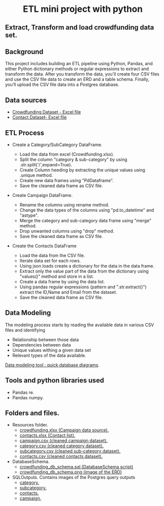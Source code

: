 
<h1 align="center">ETL mini project with python</h1>

## Extract, Transform and load crowdfunding data set.

## Background
This project includes building an ETL pipeline using Python, Pandas, and either Python dictionary methods or regular expressions to extract and transform the data. 
After you transform the data, you'll create four CSV files and use the CSV file data to create an ERD and a table schema. 
Finally, you’ll upload the CSV file data into a Postgres database.

## Data sources
- [Crowdfunding Dataset - Excel file](Resources/crowdfunding.xlsx)
- [Contact Dataset- Excel file](Resources/contacts.xlsx)

## ETL Process
- Create a Category/SubCategory DataFrame.
  - Load the data from excel (Crowdfunding.xlsx).
  - Split the column "category & sub-category" by using .str.split('/',expand=True).
  - Create Column heeding by extracting the unique values using .unique method.
  - Create new data frames using "PdDataframe".
  - Save the cleaned data frame as CSV file.
  
- Create Campaign DataFrame.
  - Rename the columns using rename method.
  - Change the data types of the columns   using "pd.to_datetime" and "astype".
  - Merge the category and sub-category data frame using "merge" method.  
  - Drop unwanted columns using "drop" method.
  - Save the cleaned data frame as CSV file.

- Create the Contacts DataFrame
  - Load the data from the CSV file.
  - Iterate data set for each rows.
  - Using json.loads create a dictionary for the data in the data frame.
  - Extract only the value part of the data from the dictionary using "values()" method and store in a list.
  - Create a data frame by using the data list.
  - Using pandas regular expressions (pattern and ".str.extract()") extract the ID,Name and Email from the dataset.
  - Save the cleaned data frame as CSV file.  

## Data Modeling
The modeling process starts by reading the available data in various CSV files and identifying 
- Relationship between those data
- Dependencies between data
- Unique values withing a given data set
- Relevant types of the data available. 

[Data modeling tool : quick database diagrams](https://www.quickdatabasediagrams.com). 

## Tools and python libraries used
- Pandas re.
- Pandas numpy.

## Folders and files.
- Resources folder. 
  - [crowdfunding.xlsx (Campaign data source).](Resources/crowdfunding.xlsx)
  - [contacts.xlsx (Contact list).](Resources/contacts.xlsx)
  - [campaign.csv (cleaned campaign dataset).](Resources/campaign.csv)
  - [category.csv (cleaned category dataset).](Resources/category.csv)
  - [subcategory.csv (cleaned sub-category dataset).](Resources/subcategory.csv)
  - [contacts.csv (cleaned contacts dataset).](Resources/contacts.csv)
- DatabaseSchema.
  - [crowdfunding_db_schema.sql (DatabaseSchema script)](DatabaseSchema/crowdfunding_db_schema.sql)
  - [crowdfunding_db_schema.png (image of the ERD)](DatabaseSchema/crowdfunding_db_schema.png)
- SQLOutputs.
Contains images of the Postgres query outputs
  - [category.](SQLOutputs/campaign.png)
  - [subcategory.](SQLOutputs/subcategory.png)
  - [contacts.](SQLOutputs/contacts.png)
  - [campaign.](SQLOutputs/campaign.png)